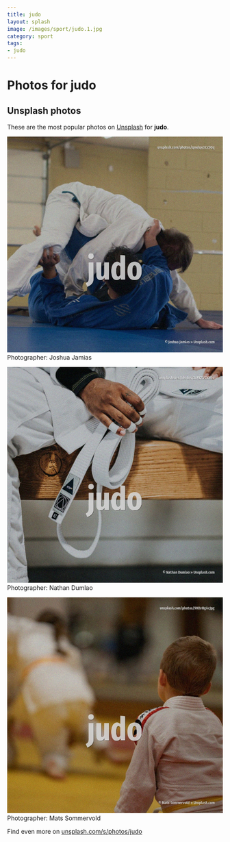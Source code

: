 ```yaml
---
title: judo
layout: splash
image: /images/sport/judo.1.jpg
category: sport
tags:
- judo
---
```

# Photos for judo
 
## Unsplash photos
These are the most popular photos on [Unsplash](https://unsplash.com) for **judo**.
 
![judo](/images/sport/judo.1.jpg)
Photographer:  Joshua Jamias
 
![judo](/images/sport/judo.2.jpg)
Photographer:  Nathan Dumlao
 
![judo](/images/sport/judo.3.jpg)
Photographer:  Mats Sommervold
 
Find even more on [unsplash.com/s/photos/judo](https://unsplash.com/s/photos/judo)
 
